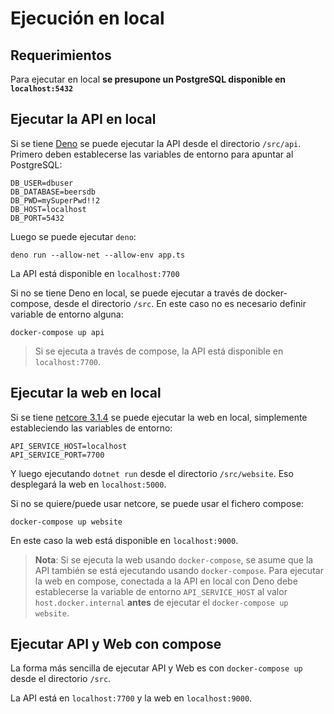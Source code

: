 # Ejecución en local

## Requerimientos

Para ejecutar en local **se presupone un PostgreSQL disponible en `localhost:5432`**

## Ejecutar la API en local

Si se tiene [Deno](https://deno.land/) se puede ejecutar la API desde el directorio `/src/api`. Primero deben establecerse las variables de entorno para apuntar al PostgreSQL:

```
DB_USER=dbuser
DB_DATABASE=beersdb
DB_PWD=mySuperPwd!!2
DB_HOST=localhost
DB_PORT=5432
```

Luego se puede ejecutar `deno`:

```
deno run --allow-net --allow-env app.ts
```

La API está disponible en `localhost:7700`

Si no se tiene Deno en local, se puede ejecutar a través de docker-compose, desde el directorio `/src`. En este caso no es necesario definir variable de entorno alguna:

```
docker-compose up api
```

> Si se ejecuta a través de compose, la API está disponible en `localhost:7700`.

## Ejecutar la web en local

Si se tiene [netcore 3.1.4](https://dotnet.microsoft.com/download/dotnet-core/3.1) se puede ejecutar la web en local, simplemente estableciendo las variables de entorno:

```
API_SERVICE_HOST=localhost
API_SERVICE_PORT=7700
```

Y luego ejecutando `dotnet run` desde el directorio `/src/website`. Eso desplegará la web en `localhost:5000`.

Si no se quiere/puede usar netcore, se puede usar el fichero compose:

```
docker-compose up website
```

En este caso la web está disponible en `localhost:9000`.

> **Nota**: Si se ejecuta la web usando `docker-compose`, se asume que la API también se está ejecutando usando `docker-compose`. Para ejecutar la web en compose, conectada a la API en local con Deno debe establecerse la variable de entorno `API_SERVICE_HOST` al valor `host.docker.internal` **antes** de ejecutar el `docker-compose up website`.

## Ejecutar API y Web con compose

La forma más sencilla de ejecutar API y Web es con `docker-compose up` desde el directorio `/src`.

La API está en `localhost:7700` y la web en `localhost:9000`.